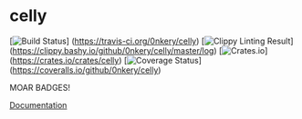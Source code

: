 # celly

[![Build Status](https://travis-ci.org/0nkery/celly.svg?branch=master)]
(https://travis-ci.org/0nkery/celly)
[![Clippy Linting Result](https://clippy.bashy.io/github/0nkery/celly/master/badge.svg)]
(https://clippy.bashy.io/github/0nkery/celly/master/log)
[![Crates.io](https://img.shields.io/crates/v/celly.svg?maxAge=2592000?style=flat-square)]
(https://crates.io/crates/celly)
[![Coverage Status](https://coveralls.io/repos/github/0nkery/celly/badge.svg)]
(https://coveralls.io/github/0nkery/celly)

MOAR BADGES!

[Documentation](http://0nkery.github.io/celly/celly/index.html)
